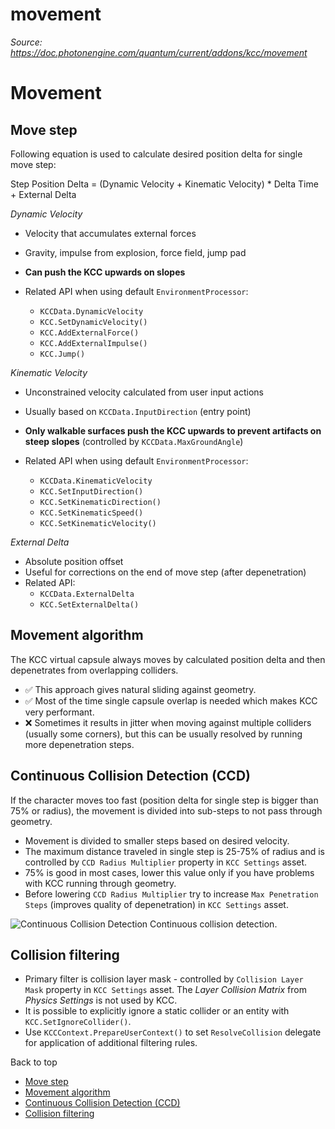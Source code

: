 # movement

_Source: https://doc.photonengine.com/quantum/current/addons/kcc/movement_

# Movement

## Move step

Following equation is used to calculate desired position delta for single move step:

Step Position Delta = (Dynamic Velocity + Kinematic Velocity) \* Delta Time + External Delta

_Dynamic Velocity_

- Velocity that accumulates external forces
- Gravity, impulse from explosion, force field, jump pad
- **Can push the KCC upwards on slopes**
- Related API when using default `EnvironmentProcessor`:

  - `KCCData.DynamicVelocity`
  - `KCC.SetDynamicVelocity()`
  - `KCC.AddExternalForce()`
  - `KCC.AddExternalImpulse()`
  - `KCC.Jump()`

_Kinematic Velocity_

- Unconstrained velocity calculated from user input actions
- Usually based on `KCCData.InputDirection` (entry point)
- **Only walkable surfaces push the KCC upwards to prevent artifacts on steep slopes** (controlled by `KCCData.MaxGroundAngle`)
- Related API when using default `EnvironmentProcessor`:

  - `KCCData.KinematicVelocity`
  - `KCC.SetInputDirection()`
  - `KCC.SetKinematicDirection()`
  - `KCC.SetKinematicSpeed()`
  - `KCC.SetKinematicVelocity()`

_External Delta_

- Absolute position offset
- Useful for corrections on the end of move step (after depenetration)
- Related API:
  - `KCCData.ExternalDelta`
  - `KCC.SetExternalDelta()`

## Movement algorithm

The KCC virtual capsule always moves by calculated position delta and then depenetrates from overlapping colliders.

- ✅ This approach gives natural sliding against geometry.
- ✅ Most of the time single capsule overlap is needed which makes KCC very performant.
- ❌ Sometimes it results in jitter when moving against multiple colliders (usually some corners), but this can be usually resolved by running more depenetration steps.

## Continuous Collision Detection (CCD)

If the character moves too fast (position delta for single step is bigger than 75% or radius), the movement is divided into sub-steps to not pass through geometry.

- Movement is divided to smaller steps based on desired velocity.
- The maximum distance traveled in single step is 25-75% of radius and is controlled by `CCD Radius Multiplier` property in `KCC Settings` asset.
- 75% is good in most cases, lower this value only if you have problems with KCC running through geometry.
- Before lowering `CCD Radius Multiplier` try to increase `Max Penetration Steps` (improves quality of depenetration) in `KCC Settings` asset.

![Continuous Collision Detection](/docs/img/quantum/v3/addons/kcc/ccd-feature.jpg)
Continuous collision detection.
## Collision filtering

- Primary filter is collision layer mask - controlled by `Collision Layer Mask` property in `KCC Settings` asset. The _Layer Collision Matrix_ from _Physics Settings_ is not used by KCC.
- It is possible to explicitly ignore a static collider or an entity with `KCC.SetIgnoreCollider()`.
- Use `KCCContext.PrepareUserContext()` to set `ResolveCollision` delegate for application of additional filtering rules.

Back to top

- [Move step](#move-step)
- [Movement algorithm](#movement-algorithm)
- [Continuous Collision Detection (CCD)](#continuous-collision-detection-ccd)
- [Collision filtering](#collision-filtering)